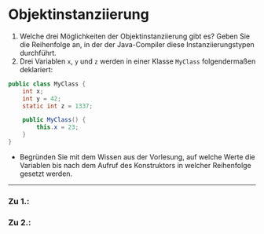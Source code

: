 # Objektinstanziierung
1. Welche drei Möglichkeiten der Objektinstanziierung gibt es? Geben Sie die Reihenfolge an, in der der Java-Compiler diese Instanziierungstypen durchführt.
2. Drei Variablen `x`, `y` und `z` werden in einer Klasse `MyClass` folgendermaßen deklariert:
```java
public class MyClass {
	int x;
	int y = 42;
	static int z = 1337;

	public MyClass() {
		this.x = 23;
	}
}
```
- Begründen Sie mit dem Wissen aus der Vorlesung, auf welche Werte die Variablen bis nach dem Aufruf des Konstruktors in welcher Reihenfolge gesetzt werden.
---
### Zu 1.:

### Zu 2.:
